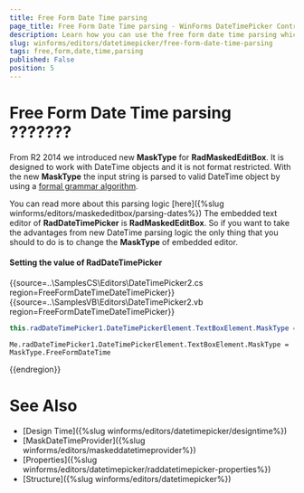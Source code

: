 ```yaml
---
title: Free Form Date Time parsing
page_title: Free Form Date Time parsing - WinForms DateTimePicker Control
description: Learn how you can use the free form date time parsing which is not format restricted.
slug: winforms/editors/datetimepicker/free-form-date-time-parsing
tags: free,form,date,time,parsing
published: False
position: 5
---
```


# Free Form Date Time parsing ???????
 
From R2 2014 we introduced new __MaskType__ for __RadMaskedEditBox__. It is designed to work with DateTime objects and it is not format restricted. With the new __MaskType__ the input string is parsed to valid DateTime object by using a [formal grammar algorithm](http://blogs.telerik.com/aspnet-ajax/posts/07-04-20/radinput-2-0-and-date-parsing-where-compiler-theory-meets-user-needs.aspx).

You can read more about this parsing logic [here]({%slug winforms/editors/maskededitbox/parsing-dates%}) The embedded text editor of __RadDateTimePicker__ is __RadMaskedEditBox__. So if you want to take the advantages from new DateTime parsing logic the only thing that you should to do is to change the __MaskType__ of embedded editor.

#### Setting the value of RadDateTimePicker 

{{source=..\SamplesCS\Editors\DateTimePicker2.cs region=FreeFormDateTimeDateTimePicker}} 
{{source=..\SamplesVB\Editors\DateTimePicker2.vb region=FreeFormDateTimeDateTimePicker}} 

````C#
this.radDateTimePicker1.DateTimePickerElement.TextBoxElement.MaskType = MaskType.FreeFormDateTime;

````
````VB.NET
Me.radDateTimePicker1.DateTimePickerElement.TextBoxElement.MaskType = MaskType.FreeFormDateTime

````

{{endregion}} 


# See Also

* [Design Time]({%slug winforms/editors/datetimepicker/designtime%})
* [MaskDateTimeProvider]({%slug winforms/editors/maskeddatetimeprovider%})
* [Properties]({%slug winforms/editors/datetimepicker/raddatetimepicker-properties%})
* [Structure]({%slug winforms/editors/datetimepicker%})